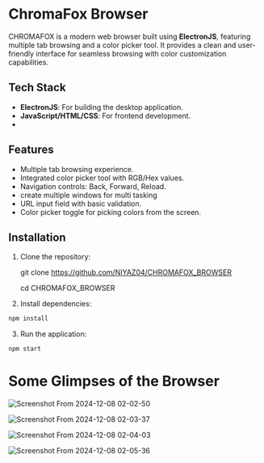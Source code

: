 # ChromaFox Browser

CHROMAFOX is a modern web browser built using **ElectronJS**, featuring multiple tab browsing and a color picker tool. It provides a clean and user-friendly interface for seamless browsing with color customization capabilities.

## Tech Stack

- **ElectronJS**: For building the desktop application.
- **JavaScript/HTML/CSS**: For frontend development.
-

## Features

- Multiple tab browsing experience.
- Integrated color picker tool with RGB/Hex values.
- Navigation controls: Back, Forward, Reload.
- create multiple windows for multi tasking
- URL input field with basic validation.
- Color picker toggle for picking colors from the screen.

## Installation


1. Clone the repository:
   
   git clone https://github.com/NIYAZ04/CHROMAFOX_BROWSER

   cd CHROMAFOX_BROWSER


2. Install dependencies:

```bash
npm install
```
3. Run the application:



```bash
npm start
```


# Some Glimpses of the Browser

![Screenshot From 2024-12-08 02-02-50](https://github.com/user-attachments/assets/b8340cfc-d066-4ffb-a813-8751c74a51df)

![Screenshot From 2024-12-08 02-03-37](https://github.com/user-attachments/assets/1de63995-5693-4356-9434-c0e1be1df4bc)

![Screenshot From 2024-12-08 02-04-03](https://github.com/user-attachments/assets/eda29927-fea0-462e-b258-9166158b7596)

![Screenshot From 2024-12-08 02-05-36](https://github.com/user-attachments/assets/c21d56c5-ca64-4698-ad8d-d483843d1580)
